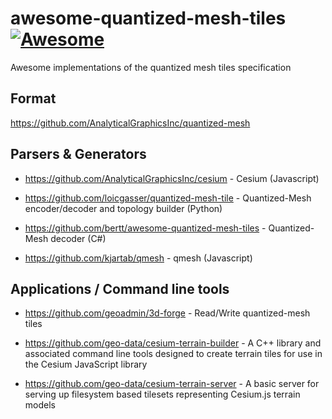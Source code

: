 # awesome-quantized-mesh-tiles [![Awesome](https://cdn.rawgit.com/sindresorhus/awesome/d7305f38d29fed78fa85652e3a63e154dd8e8829/media/badge.svg)](https://github.com/sindresorhus/awesome)
Awesome implementations of the quantized mesh tiles specification

## Format

https://github.com/AnalyticalGraphicsInc/quantized-mesh

## Parsers & Generators

- https://github.com/AnalyticalGraphicsInc/cesium - Cesium (Javascript)

- https://github.com/loicgasser/quantized-mesh-tile - Quantized-Mesh encoder/decoder and topology builder (Python)

- https://github.com/bertt/awesome-quantized-mesh-tiles - Quantized-Mesh decoder (C#)

- https://github.com/kjartab/qmesh - qmesh (Javascript)


## Applications / Command line tools

- https://github.com/geoadmin/3d-forge - Read/Write quantized-mesh tiles

- https://github.com/geo-data/cesium-terrain-builder - A C++ library and associated command line tools designed to create terrain tiles for use in the Cesium JavaScript library

- https://github.com/geo-data/cesium-terrain-server - A basic server for serving up filesystem based tilesets representing Cesium.js terrain models
